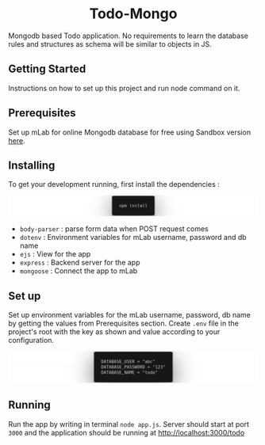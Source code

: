 <h1 align="center">
  Todo-Mongo
</h1>
Mongodb based Todo application. No requirements to learn the database rules and structures as schema will be similar to objects
in JS.

## Getting Started

Instructions on how to set up this project and run node command on it.

## Prerequisites

Set up mLab for online Mongodb database for free using Sandbox version [here](http://docs.mlab.com/).

## Installing

To get your development running, first install the dependencies : <br>

![npm install](https://github.com/VinayakBagaria/Todo-Mongo/blob/master/images/npmInstall.png?raw=true)
  
 - `body-parser` : parse form data when POST request comes
 - `dotenv` : Environment variables for mLab username, password and db name
 - `ejs` : View for the app
 - `express` : Backend server for the app
 - `mongoose` : Connect the app to mLab

## Set up

Set up environment variables for the mLab username, password, db name by getting the values from Prerequisites section. Create
`.env` file in the project's root with the key as shown and value according to your configuration.

![env config](https://github.com/VinayakBagaria/Todo-Mongo/blob/master/images/env.png?raw=true)

## Running

Run the app by writing in terminal `node app.js`. Server should start at port `3000` and the application should be running at [http://localhost:3000/todo](http://localhost:3000/todo)
